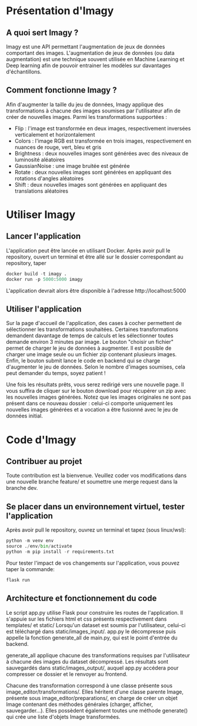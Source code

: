 # Présentation d'Imagy

## A quoi sert Imagy ?
Imagy est une API permettant l'augmentation de jeux de données comportant des images. L'augmentation de jeux de données (ou data augmentation) est une technique souvent utilisée en Machine Learning et Deep learning afin de pouvoir entrainer les modèles sur davantages d'échantillons.

## Comment fonctionne Imagy ?
Afin d'augmenter la taille du jeu de données, Imagy applique des transformations à chacune des images soumises par l'utilisateur afin de créer de nouvelles images. Parmi les transformations supportées :
- Flip : l'image est transformée en deux images, respectivement inversées verticalement et horizontalement
- Colors : l'image RGB est transformée en trois images, respectivement en nuances de rouge, vert, bleu et gris
- Brightness : deux nouvelles images sont générées avec des niveaux de luminosité aléatoires
- GaussianNoise : une image bruitée est générée
- Rotate : deux nouvelles images sont générées en appliquant des rotations d'angles aléatoires
- Shift : deux nouvelles images sont générées en appliquant des translations aléatoires


# Utiliser Imagy


## Lancer l'application
L'application peut être lancée en utilisant Docker. Après avoir pull le repository, ouvert un terminal et être allé sur le dossier correspondant au repository, taper
```Python
docker build -t imagy .
docker run -p 5000:5000 imagy
```
L'application devrait alors être disponible à l'adresse http://localhost:5000

## Utiliser l'application
Sur la page d'accueil de l'application, des cases à cocher permettent de sélectionner les transformations souhaitées. Certaines transformations demandent davantage de temps de calculs et les sélectionner toutes demande environ 3 minutes par image.
Le bouton "choisir un fichier" permet de charger le jeu de données à augmenter. Il est possible de charger une image seule ou un fichier zip contenant plusieurs images.
Enfin, le bouton submit lance le code en backend qui se charge d'augmenter le jeu de données. Selon le nombre d'images soumises, cela peut demander du temps, soyez patient !

Une fois les résultats prêts, vous serez redirigé vers une nouvelle page. Il vous suffira de cliquer sur le bouton download pour récupérer un zip avec les nouvelles images générées. Notez que les images originales ne sont pas présent dans ce nouveau dossier : celui-ci comporte uniquement les nouvelles images générées et a vocation a être fusionné avec le jeu de données initial.

# Code d'Imagy

## Contribuer au projet
Toute contribution est la bienvenue. Veuillez coder vos modifications dans une nouvelle branche feature/ et soumettre une merge request dans la branche dev.

## Se placer dans un environnement virtuel, tester l'application
Après avoir pull le repository, ouvrez un terminal et tapez (sous linux/wsl):
```Python
python -m venv env
source ./env/bin/activate
python -m pip install -r requirements.txt
```

Pour tester l'impact de vos changements sur l'application, vous pouvez taper la commande:
```Python
flask run
```

## Architecture et fonctionnement du code
Le script app.py utilise Flask pour construire les routes de l'application. Il s'appuie sur les fichiers html et css présents respectivement dans templates/ et static/
Lorsqu'un dataset est soumis par l'utilisateur, celui-ci est téléchargé dans static/images_input/. app.py le décompresse puis appelle la fonction generate_all de main.py, qui est le point d'entrée du backend.

generate_all applique chacune des transformations requises par l'utilisateur à chacune des images du dataset décompressé. Les résultats sont sauvegardés dans static/images_output/, auquel app.py accédera pour compresser ce dossier et le renvoyer au frontend.

Chacune des transformation correspond à une classe présente sous image_editor/transformations/. Elles héritent d'une classe parente Image, présente sous image_editor/preparations/, en charge de créer un objet Image contenant des méthodes générales (charger, afficher, sauvegarder...). Elles possèdent également toutes une méthode generate() qui crée une liste d'objets Image transformées.
